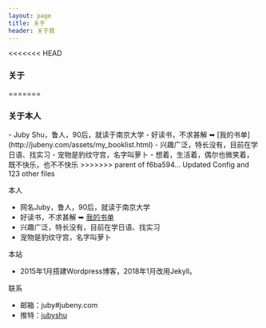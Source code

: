 ```yaml
---
layout: page 
title: 关于
header: 关于我
---
```

<<<<<<< HEAD

<h3>关于</h3>
=======
<h3>关于本人</h3>
- Juby Shu，鲁人，90后，就读于南京大学  
- 好读书，不求甚解 ➥ [我的书单](http://jubeny.com/assets/my_booklist.html)  
- 兴趣广泛，特长没有，目前在学日语、找实习  
- 宠物是豹纹守宫，名字叫萝卜  
- 想着，生活着，偶尔也微笑着，既不快乐，也不不快乐  
>>>>>>> parent of f6ba594... Updated Config and 123 other files

<i class="far fa-user-circle"> </i> 本人
- 网名Juby，鲁人，90后，就读于南京大学
- 好读书，不求甚解 ➥ [我的书单](http://jubeny.com/assets/my_booklist.html)
- 兴趣广泛，特长没有，目前在学日语、找实习
- 宠物是豹纹守宫，名字叫萝卜

<i class="far fa-folder"></i> 本站
- 2015年1月搭建Wordpress博客，2018年1月改用Jekyll。

<i class="far fa-paper-plane"></i> 联系
- 邮箱：juby#jubeny.com
- 推特：[jubyshu](https://twitter.com/jubyshu)
